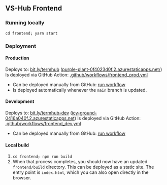 ## VS-Hub Frontend

### Running locally

`cd frontend; yarn start`

### Deployment

#### Production

Deploys to: [bit.ly/termhub](https://bit.ly/termhub) ([purple-plant-0f4023d0f.2.azurestaticapps.net/](https://purple-plant-0f4023d0f.2.azurestaticapps.net/))
Is deployed via GitHub Action: [.github/workflows/frontend_prod.yml](https://github.com/jhu-bids/TermHub/blob/main/.github/workflows/frontend_prod.yml)

- Can be deployed manually from GitHub: [run workflow](https://github.com/jhu-bids/TermHub/actions/workflows/frontend_prod.yml)
- Is deployed automatically whenever the `main` branch is updated.

#### Development

Deploys to: [bit.ly/termhub-dev](https://bit.ly/termhub-dev) ([icy-ground-0416a040f.2.azurestaticapps.net](https://icy-ground-0416a040f.2.azurestaticapps.net))
Is deployed via GitHub Action: [.github/workflows/frontend_dev.yml](https://github.com/jhu-bids/TermHub/blob/main/.github/workflows/frontend_dev.yml)

- Can be deployed manually from GitHub: [run workflow](https://github.com/jhu-bids/TermHub/actions/workflows/frontend_dev.yml)

#### Local build

1. `cd frontend; npm run build`
2. When that process completes, you should now have an updated `frontend/build` directory. This can be deployed as a static site. The entry point is `index.html`, which you can also open directly in the browser.
